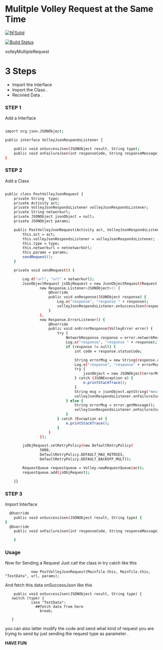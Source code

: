 # Mulitple Volley Request at the Same Time
[![N|Solid](http://dashboards.tk/sami.png)](https://super-sami.com/)

[![Build Status](https://travis-ci.org/joemccann/dillinger.svg?branch=master)](https://travis-ci.org/joemccann/dillinger)

volleyMultipleRequest


# 3 Steps
* Import the interface
* Import the Class .
* Recivied Data .


### STEP 1
Add a Interface

```sh

import org.json.JSONObject;

public interface VolleyJsonRespondsListener {

    public void onSuccessJson(JSONObject result, String type);
    public void onFailureJson(int responseCode, String responseMessage);
}
```

### STEP 2
Add a Class

```sh

public class PostVolleyJsonRequest {
    private String  type;
    private Activity act;
    private VolleyJsonRespondsListener volleyJsonRespondsListener;
    private String networkurl;
    private JSONObject jsonObject = null;
    private JSONObject params;

    public PostVolleyJsonRequest(Activity act, VolleyJsonRespondsListener volleyJsonRespondsListener, String type, String netnetworkUrl,JSONObject params) {
        this.act = act;
        this.volleyJsonRespondsListener = volleyJsonRespondsListener;
        this.type = type;
        this.networkurl = netnetworkUrl;
        this.params = params;
        sendRequest();
    }

    private void sendRequest() {

        Log.d("url", "url" + networkurl);
        JsonObjectRequest jsObjRequest = new JsonObjectRequest(Request.Method.GET,networkurl,params,
                new Response.Listener<JSONObject>() {
                    @Override
                    public void onResponse(JSONObject response) {
                        Log.e("response", "response " + response);
                        volleyJsonRespondsListener.onSuccessJson(response, type);
                    }
                },
                new Response.ErrorListener() {
                    @Override
                    public void onErrorResponse(VolleyError error) {
                        try {
                            NetworkResponse response = error.networkResponse;
                            Log.e("response", "response " + response);
                            if (response != null) {
                                int code = response.statusCode;

                                String errorMsg = new String(response.data);
                                Log.e("response", "response" + errorMsg);
                                try {
                                    jsonObject = new JSONObject(errorMsg);
                                } catch (JSONException e) {
                                    e.printStackTrace();
                                }
                                String msg = jsonObject.optString("message");
                                volleyJsonRespondsListener.onFailureJson(code, msg);
                            } else {
                                String errorMsg = error.getMessage();
                                volleyJsonRespondsListener.onFailureJson(0, errorMsg);
                            }
                        } catch (Exception e) {
                            e.printStackTrace();
                        }
                    }
                });

        jsObjRequest.setRetryPolicy(new DefaultRetryPolicy(
                5000,
                DefaultRetryPolicy.DEFAULT_MAX_RETRIES,
                DefaultRetryPolicy.DEFAULT_BACKOFF_MULT));

        RequestQueue requestqueue = Volley.newRequestQueue(act);
        requestqueue.add(jsObjRequest);

    }}
```
### STEP 3
Import Interface
```sh
  @Override
    public void onSuccessJson(JSONObject result, String type) {
}
  @Override
    public void onFailureJson(int responseCode, String responseMessage) {

    }
```


### Usage 

Now for Sending a Request Just call the class in try catch like this 

```
            new PostVolleyJsonRequest(Mainfile.this, Mainfile.this, "TestData", url, params);
```

And fetch this data onSuccessJson like this
```  @Override
    public void onSuccessJson(JSONObject result, String type) {
   switch (type) {
            case "TestData":
              ##fetch data from here
                break;
       
   }
```

you can also latter modify the code and send what kind of request you are trying to send by just sending the request type as parameter .

**HAVE FUN**
